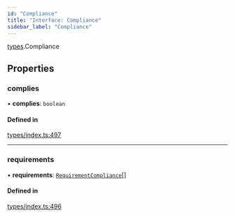```yaml
---
id: "Compliance"
title: "Interface: Compliance"
sidebar_label: "Compliance"
---
```


[types](../../../modules/Types/Types.md).Compliance

## Properties

### complies

• **complies**: `boolean`

#### Defined in

[types/index.ts:497](https://github.com/PolymeshAssociation/polymesh-sdk/blob/d4e2c127f/src/types/index.ts#L497)

___

### requirements

• **requirements**: [`RequirementCompliance`](../RequirementCompliance/RequirementCompliance.md)[]

#### Defined in

[types/index.ts:496](https://github.com/PolymeshAssociation/polymesh-sdk/blob/d4e2c127f/src/types/index.ts#L496)

